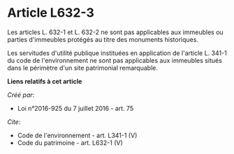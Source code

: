 # Article L632-3

Les articles L. 632-1 et L. 632-2 ne sont pas applicables aux immeubles ou parties d'immeubles protégés au titre des
monuments historiques.

Les servitudes d'utilité publique instituées en application de l'article L. 341-1 du code de l'environnement ne sont pas
applicables aux immeubles situés dans le périmètre d'un site patrimonial remarquable.

**Liens relatifs à cet article**

_Créé par_:

  - Loi n°2016-925 du 7 juillet 2016 - art. 75

_Cite_:

  - Code de l'environnement - art. L341-1 (V)
  - Code du patrimoine - art. L632-1 (V)
